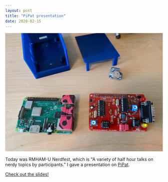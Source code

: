 ```yaml
---
layout: post
title: "PiPat presentation"
date: 2020-02-15
---
```


![Raspberry Pi and TNC-Pi](/assets/2020-01-18-pipat.jpg)

Today was RMHAM-U Nerdfest, which is "A variety of half hour talks on nerdy topics by participants."
I gave a presentation on
[PiPat](https://docs.google.com/document/d/1dJY5iXwyYGQgYm9Cp68SarbZO_Nobx-BP2fhIsRSx08/preview).

[Check out the slides!](https://docs.google.com/presentation/d/1D1G5K7JEhATZmsF1oYu3MFntzarn0PokRvu2k5iqmH0/edit?usp=sharing)
